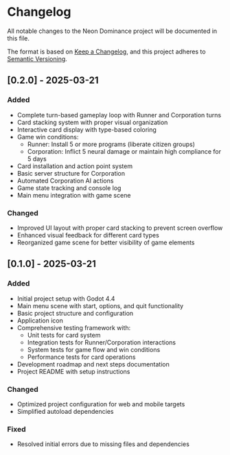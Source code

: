 # Changelog

All notable changes to the Neon Dominance project will be documented in this file.

The format is based on [Keep a Changelog](https://keepachangelog.com/en/1.0.0/),
and this project adheres to [Semantic Versioning](https://semver.org/spec/v2.0.0.html).

## [0.2.0] - 2025-03-21

### Added
- Complete turn-based gameplay loop with Runner and Corporation turns
- Card stacking system with proper visual organization
- Interactive card display with type-based coloring
- Game win conditions:
  - Runner: Install 5 or more programs (liberate citizen groups)
  - Corporation: Inflict 5 neural damage or maintain high compliance for 5 days
- Card installation and action point system
- Basic server structure for Corporation
- Automated Corporation AI actions
- Game state tracking and console log
- Main menu integration with game scene

### Changed
- Improved UI layout with proper card stacking to prevent screen overflow
- Enhanced visual feedback for different card types
- Reorganized game scene for better visibility of game elements

## [0.1.0] - 2025-03-21

### Added
- Initial project setup with Godot 4.4
- Main menu scene with start, options, and quit functionality
- Basic project structure and configuration
- Application icon
- Comprehensive testing framework with:
  - Unit tests for card system
  - Integration tests for Runner/Corporation interactions
  - System tests for game flow and win conditions
  - Performance tests for card operations
- Development roadmap and next steps documentation
- Project README with setup instructions

### Changed
- Optimized project configuration for web and mobile targets
- Simplified autoload dependencies

### Fixed
- Resolved initial errors due to missing files and dependencies
